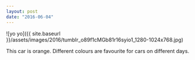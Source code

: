 ```yaml
---
layout: post
date: "2016-06-04"
---
```


![yo yo]({{ site.baseurl }}/assets/images/2016/tumblr_o89f1cMGb81r16syio1_1280-1024x768.jpg)

This car is orange. Different colours are favourite for cars on different days.
